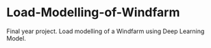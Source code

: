 # Load-Modelling-of-Windfarm
Final year project. Load modelling of a Windfarm using Deep Learning Model.
